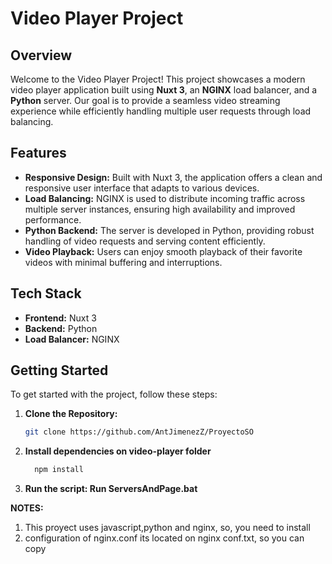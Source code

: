 # Video Player Project

## Overview

Welcome to the Video Player Project! This project showcases a modern video player application built using **Nuxt 3**, an **NGINX** load balancer, and a **Python** server. Our goal is to provide a seamless video streaming experience while efficiently handling multiple user requests through load balancing.

## Features

- **Responsive Design:** Built with Nuxt 3, the application offers a clean and responsive user interface that adapts to various devices.
- **Load Balancing:** NGINX is used to distribute incoming traffic across multiple server instances, ensuring high availability and improved performance.
- **Python Backend:** The server is developed in Python, providing robust handling of video requests and serving content efficiently.
- **Video Playback:** Users can enjoy smooth playback of their favorite videos with minimal buffering and interruptions.

## Tech Stack

- **Frontend:** Nuxt 3
- **Backend:** Python
- **Load Balancer:** NGINX

## Getting Started

To get started with the project, follow these steps:

1. **Clone the Repository:**
   ```bash
   git clone https://github.com/AntJimenezZ/ProyectoSO

2. **Install dependencies on video-player folder**
   ```bash
     npm install
3. **Run the script: Run ServersAndPage.bat**

**NOTES:**

1. This proyect uses javascript,python and nginx, so, you need to install
2. configuration of nginx.conf its located on nginx conf.txt, so you can copy  
